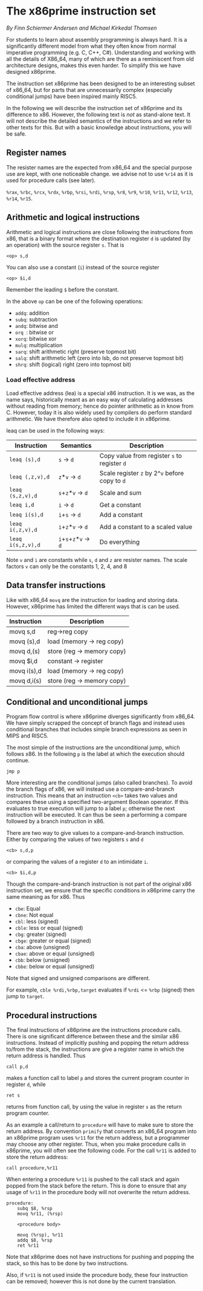 # The x86prime instruction set

_By Finn Schiermer Andersen and Michael Kirkedal Thomsen_

For students to learn about assembly programming is always hard. It is a significantly different model from what they often know from normal imperative programming (e.g. C, C++, C#). Understanding and working with all the details of X86_64, many of which are there as a reminiscent from old architecture designs, makes this even harder. To simplify this we have designed x86prime.

The instruction set x86prime has been designed to be an interesting subset of x86_64, but for parts that are unnecessarily complex (especially conditional jumps) have been inspired mainly RISC5.

In the following we will describe the instruction set of x86prime and its difference to x86.
However, the following text is _not_ as stand-alone text. It will not describe the detailed semantics of the instructions and we refer to other texts for this. But with a basic knowledge about instructions, you will be safe.

<!-- For more information about x86prime we can also refer you to:

* [README](README.md) for information about the different x86prime tools and how to set them up,
* [Encoding](encoding.txt) that explains how x86prime assembly code are encoded into machine code, and
* [Execution plot](afviklingsplot.md) that explains how x86prime instructions are progressing though different stages pipelined architectures.
 -->
## Register names
The resister names are the expected from x86_64 and the special purpose use are kept, with one noticeable change. we advise not to use `%r14` as it is used for procedure calls (see later).

`%rax`,
`%rbc`,
`%rcx`,
`%rdx`,
`%rbp`,
`%rsi`,
`%rdi`,
`%rsp`,
`%r8`,
`%r9`,
`%r10`,
`%r11`,
`%r12`,
`%r13`,
`%r14`,
`%r15`.

## Arithmetic and logical instructions
Arithmetic and logical instructions are close following the instructions from x86, that is a binary format where the destination register `d` is updated (by an operation) with the source register `s`. That is
```
<op> s,d
```
You can also use a constant (`i`) instead of the source register
```
<op> $i,d
```
Remember the leading `$` before the constant.

In the above `op` can be one of the following operations:

* `addq`: addition
* `subq`: subtraction
* `andq`: bitwise and
* `orq `: bitwise or
* `xorq`: bitwise xor
* `mulq`: multiplication
* `sarq`: shift arithmetic right (preserve topmost bit)
* `salq`: shift arithmetic left (zero into lsb, do not preserve topmost bit)
* `shrq`: shift (logical) right (zero into topmost bit)

### Load effective address
Load effective address (lea) is a special x86 instruction. It is we was, as the name says, historically meant as an easy way of calculating addresses without reading from memory; hence do pointer arithmetic as in know from C. However, today it is also widely used by compilers do perform standard arithmetic. We have therefore also opted to include it in x86prime.

leaq can be used in the following ways:

| Instruction       | Semantics                | Description                                    |
| ---------------   | ------------------------ | -----------                                    |
| `leaq (s),d`      | `s` -> `d`               | Copy value from register `s` to register `d`   |
| `leaq (,z,v),d`   | `z`*`v` -> `d`           | Scale register `z` by 2^`v` before copy to `d` |
| `leaq (s,z,v),d`  | `s`+`z`*`v` -> `d`       | Scale and sum                                  |
| `leaq i,d`        | `i` -> `d`               | Get a constant                                 |
| `leaq i(s),d`     | `i`+`s` -> `d`           | Add a constant                                 |
| `leaq i(,z,v),d`  | `i`+`z`*`v` -> `d`       | Add a constant to a scaled value               |
| `leaq i(s,z,v),d` | `i`+`s`+`z`*`v` -> `d`   | Do everything                                  |

Note `v` and `i` are constants while `s`, `d` and `z` are resister names. The scale factors `v` can only be the constants 1, 2, 4, and 8


## Data transfer instructions
Like with x86_64 `movq` are the instruction for loading and storing data. However, x86prime has limited the different ways that is can be used.

| Instruction     | Description                |
| --------------- | -----------                |
| movq s,d        | reg->reg copy              |
| movq (s),d      | load (memory -> reg copy)  |
| movq d,(s)      | store (reg -> memory copy) |
| movq $i,d       | constant -> register       |
| movq i(s),d     | load (memory -> reg copy)  |
| movq d,i(s)     | store (reg -> memory copy) |


## Conditional and unconditional jumps
Program flow control is where x86prime diverges significantly from x86_64. We have simply scrapped the concept of branch flags and instead uses conditional branches that includes simple branch expressions as seen in MIPS and RISC5.

The most simple of the instructions are the unconditional jump, which follows x86. In the following `p` is the label at which the execution should continue.

```
jmp p
```

More interesting are the conditional jumps (also called branches). To avoid the branch flags of x86, we will instead use a compare-and-branch instruction. This means that an instruction `<cb>` takes two values and compares these using a specified two-argument Boolean operator. If this evaluates to true execution will jump to a label `p`; otherwise the next instruction will be executed. It can thus be seen a performing a compare followed by a branch instruction in x86.

There are two way to give values to a compare-and-branch instruction. Either by comparing the values of two registers `s` and `d`

```
<cb> s,d,p
```
or comparing the values of a register `d` to an intimidate `i`.
```
<cb> $i,d,p
```

Though the compare-and-branch instruction is not part of the original x86 instruction set, we ensure that the specific conditions in x86prime carry the same meaning as for x86. Thus

* `cbe`:  Equal
* `cbne`: Not equal
* `cbl`:  less (signed)
* `cble`: less or equal (signed)
* `cbg`:  greater (signed)
* `cbge`: greater or equal (signed)
* `cba`:  above (unsigned)
* `cbae`: above or equal (unsigned)
* `cbb`:  below (unsigned)
* `cbbe`: below or equal (unsigned)

Note that signed and unsigned comparisons are different.

For example, `cble %rdi,%rbp,target` evaluates if `%rdi` <= `%rbp` (signed) then jump to `target`.

## Procedural instructions
The final instructions of x86prime are the instructions procedure calls. There is one significant difference between these and the similar x86 instructions. Instead of implicitly pushing and popping the return address to/from the stack, the instructions are give a register name in which the return address is handled. Thus

```
call p,d
```
makes a function call to label `p` and stores the current program counter in register `d`, while
```
ret s
```
returns from function call, by using the value in register `s` as the return program counter.

As an example a call/return to `procedure` will have to make sure to store the return address. By convention `primify` that converts an x86_64 program into an x86prime program uses `%r11` for the return address, but a programmer may choose any other register. Thus, when you make procedure calls in x86prime, you will often see the following code. For the call `%r11` is added to store the return address:

```
call procedure,%r11
```

When entering a procedure `%r11` is pushed to the call stack and again popped from the stack before the return. This is done to ensure that any usage of `%r11` in the procedure body will not overwrite the return address.

```
procedure:
    subq $8, %rsp
    movq %r11, (%rsp)

    <procedure body>

    movq (%rsp), %r11
    addq $8, %rsp
    ret %r11
```

Note that x86prime does not have instructions for pushing and popping the stack, so this has to be done by two instructions.

Also, if `%r11` is not used inside the procedure body, these four instruction can be removed; however this is not done by the current translation.

